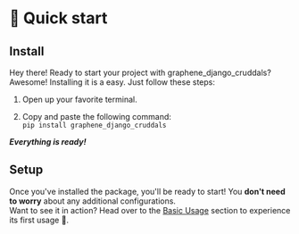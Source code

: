 
#  🏁  Quick start

## Install 

Hey there! Ready to start your project with graphene_django_cruddals? Awesome! Installing it is a easy. Just follow these steps:

1. Open up your favorite terminal.  

2. Copy and paste the following command:  
`pip install graphene_django_cruddals`

***Everything is ready!***

## Setup

Once you've installed the package, you'll be ready to start! You **don't need to worry** about any additional configurations.  
Want to see it in action? Head over to the [Basic Usage](/GUIDE-TUTORIALS/Basic-Usage/) section to experience its first usage 🚀.
 
  
